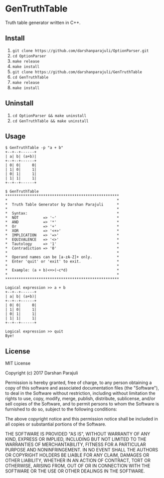 # GenTruthTable
Truth table generator written in C++.

## Install
1. `git clone https://github.com/darshanparajuli/OptionParser.git`
2. `cd OptionParser`
3. `make release`
4. `make install`
5. `git clone https://github.com/darshanparajuli/GenTruthTable`
6. `cd GenTruthTable`
7. `make release`
8. `make install`

## Uninstall
1. `cd OptionParser && make uninstall`
2. `cd GenTruthTable && make uninstall`

## Usage
~~~~
$ GenTruthTable -p "a + b"
+--+--+------+
| a| b| (a+b)|
+--+--+------+
| 0| 0|     0|
| 1| 0|     1|
| 0| 1|     1|
| 1| 1|     1|
+--+--+------+
~~~~
~~~~
$ GenTruthTable
***************************************************
*                                                 *
*  Truth Table Generator by Darshan Parajuli      *
*                                                 *
*  Syntax:                                        *
*  NOT           => '~'                           *
*  AND           => '*'                           *
*  Or            => '+'                           *
*  XOR           => '<+>'                         *
*  IMPLICATION   => '=>'                          *
*  EQUIVALENCE   => '<>'                          *
*  Tautology     => '1'                           *
*  Contradiction => '0'                           *
*                                                 *
*  Operand names can be [a-zA-Z]+ only.           *
*  Enter 'quit' or 'exit' to exit.                *
*                                                 *
*  Example: (a + b)<+>(~c*d)                      *
*                                                 *
***************************************************

Logical expression >> a + b
+--+--+------+
| a| b| (a+b)|
+--+--+------+
| 0| 0|     0|
| 1| 0|     1|
| 0| 1|     1|
| 1| 1|     1|
+--+--+------+

Logical expression >> quit
Bye!
~~~~

## License
MIT License

Copyright (c) 2017 Darshan Parajuli

Permission is hereby granted, free of charge, to any person obtaining a copy
of this software and associated documentation files (the "Software"), to deal
in the Software without restriction, including without limitation the rights
to use, copy, modify, merge, publish, distribute, sublicense, and/or sell
copies of the Software, and to permit persons to whom the Software is
furnished to do so, subject to the following conditions:

The above copyright notice and this permission notice shall be included in all
copies or substantial portions of the Software.

THE SOFTWARE IS PROVIDED "AS IS", WITHOUT WARRANTY OF ANY KIND, EXPRESS OR
IMPLIED, INCLUDING BUT NOT LIMITED TO THE WARRANTIES OF MERCHANTABILITY,
FITNESS FOR A PARTICULAR PURPOSE AND NONINFRINGEMENT. IN NO EVENT SHALL THE
AUTHORS OR COPYRIGHT HOLDERS BE LIABLE FOR ANY CLAIM, DAMAGES OR OTHER
LIABILITY, WHETHER IN AN ACTION OF CONTRACT, TORT OR OTHERWISE, ARISING FROM,
OUT OF OR IN CONNECTION WITH THE SOFTWARE OR THE USE OR OTHER DEALINGS IN THE
SOFTWARE.
